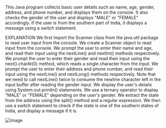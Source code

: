 This Java program collects basic user details such as name, age, gender, address, and phone number, and displays them on the console. It also checks the gender of the user and displays "MALE" or "FEMALE" accordingly. If the user is from the southern part of India, it displays a message using a switch statement.

EXPLANATION
We first import the Scanner class from the java.util package to read user input from the console.
We create a Scanner object to read input from the console.
We prompt the user to enter their name and age, and read their input using the nextLine() and nextInt() methods respectively.
We prompt the user to enter their gender and read their input using the next().charAt(0) method, which reads a single character from the input.
We prompt the user to enter their address and phone number, and read their input using the nextLine() and nextLong() methods respectively. Note that we need to call nextLine() twice to consume the newline character left in the input buffer after reading the gender input.
We display the user's details using System.out.println() statements. We use a ternary operator to display "MALE" or "FEMALE" depending on the user's gender.
We extract the state from the address using the split() method and a regular expression. We then use a switch statement to check if the state is one of the southern states of India, and display a message if it is.

![image](https://user-images.githubusercontent.com/118505694/235341780-5d2d276b-a0d4-4bc7-9bd9-442d11bdd58c.png)
